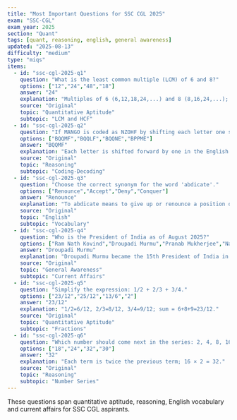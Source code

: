 ```yaml
---
title: "Most Important Questions for SSC CGL 2025"
exam: "SSC-CGL"
exam_year: 2025
section: "Quant"
tags: [quant, reasoning, english, general awareness]
updated: "2025-08-13"
difficulty: "medium"
type: "miqs"
items:
  - id: "ssc-cgl-2025-q1"
    question: "What is the least common multiple (LCM) of 6 and 8?"
    options: ["12","24","48","18"]
    answer: "24"
    explanation: "Multiples of 6 (6,12,18,24,...) and 8 (8,16,24,...); 24 is the smallest common multiple."
    source: "Original"
    topic: "Quantitative Aptitude"
    subtopic: "LCM and HCF"
  - id: "ssc-cgl-2025-q2"
    question: "If MANGO is coded as NZOHF by shifting each letter one step forward, how is APPLE coded?"
    options: ["BQQMF","BQQLF","BQQNE","BPPME"]
    answer: "BQQMF"
    explanation: "Each letter is shifted forward by one in the English alphabet: A→B, P→Q, P→Q, L→M, E→F."
    source: "Original"
    topic: "Reasoning"
    subtopic: "Coding-Decoding"
  - id: "ssc-cgl-2025-q3"
    question: "Choose the correct synonym for the word 'abdicate'."
    options: ["Renounce","Accept","Deny","Conquer"]
    answer: "Renounce"
    explanation: "To abdicate means to give up or renounce a position of power."
    source: "Original"
    topic: "English"
    subtopic: "Vocabulary"
  - id: "ssc-cgl-2025-q4"
    question: "Who is the President of India as of August 2025?"
    options: ["Ram Nath Kovind","Droupadi Murmu","Pranab Mukherjee","Narendra Modi"]
    answer: "Droupadi Murmu"
    explanation: "Droupadi Murmu became the 15th President of India in July 2022 and continues in office as of August 2025."
    source: "Original"
    topic: "General Awareness"
    subtopic: "Current Affairs"
  - id: "ssc-cgl-2025-q5"
    question: "Simplify the expression: 1/2 + 2/3 + 3/4."
    options: ["23/12","25/12","13/6","2"]
    answer: "23/12"
    explanation: "1/2=6/12, 2/3=8/12, 3/4=9/12; sum = 6+8+9=23/12."
    source: "Original"
    topic: "Quantitative Aptitude"
    subtopic: "Fractions"
  - id: "ssc-cgl-2025-q6"
    question: "Which number should come next in the series: 2, 4, 8, 16, ...?"
    options: ["18","24","32","30"]
    answer: "32"
    explanation: "Each term is twice the previous term; 16 × 2 = 32."
    source: "Original"
    topic: "Reasoning"
    subtopic: "Number Series"
---
```


These questions span quantitative aptitude, reasoning, English vocabulary and current affairs for SSC CGL aspirants.